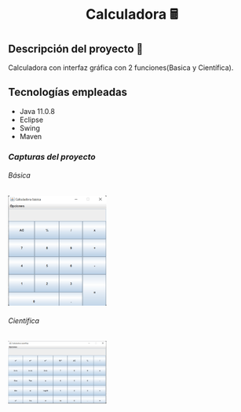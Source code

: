 <h1 align="center"> Calculadora 🖩 </h1>


## Descripción del proyecto 📝 
Calculadora con interfaz gráfica con 2 funciones(Basica y Científica).

## Tecnologías empleadas
* Java 11.0.8
* Eclipse
* Swing
* Maven

### ***Capturas del proyecto***
###### Básica 
<img src="./capturas/basica.png" width="200px">

###### Científica 
<img src="./capturas/cientifica.png" width="200px">


